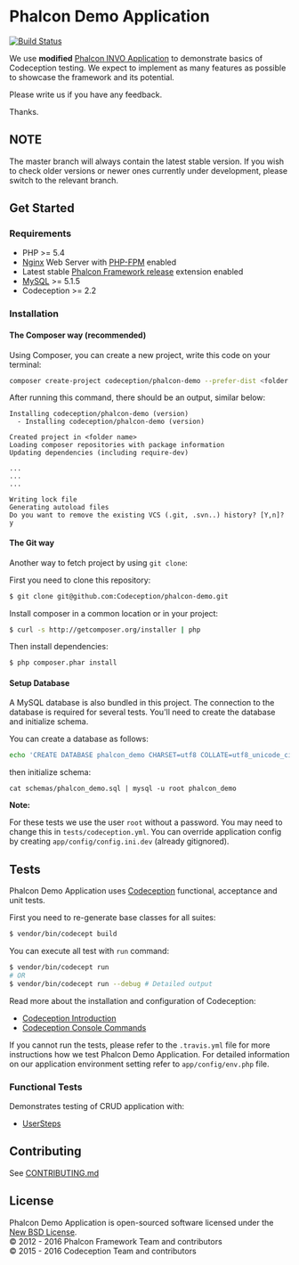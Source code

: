 # Phalcon Demo Application 

[![Build Status](https://travis-ci.org/Codeception/phalcon-demo.svg?branch=master)][phalcon-demo]

We use **modified** [Phalcon INVO Application][1] to demonstrate basics of Codeception testing.
We expect to implement as many features as possible to showcase the framework and its
potential.

Please write us if you have any feedback.

Thanks.

## NOTE

The master branch will always contain the latest stable version. If you wish
to check older versions or newer ones currently under development, please
switch to the relevant branch.

## Get Started

### Requirements

* PHP >= 5.4
* [Nginx][2] Web Server with [PHP-FPM][3] enabled
* Latest stable [Phalcon Framework release][4] extension enabled
* [MySQL][5] >= 5.1.5
* Codeception >= 2.2

### Installation

#### The Composer way (recommended)

Using Composer, you can create a new project, write this code on your terminal:

```sh
composer create-project codeception/phalcon-demo --prefer-dist <folder name>
```

After running this command, there should be an output, similar below:

```
Installing codeception/phalcon-demo (version)
  - Installing codeception/phalcon-demo (version)

Created project in <folder name>
Loading composer repositories with package information
Updating dependencies (including require-dev)

...
...
...

Writing lock file
Generating autoload files
Do you want to remove the existing VCS (.git, .svn..) history? [Y,n]? y
```

#### The Git way

Another way to fetch project by using `git clone`:

First you need to clone this repository:

```sh
$ git clone git@github.com:Codeception/phalcon-demo.git
```

Install composer in a common location or in your project:

```sh
$ curl -s http://getcomposer.org/installer | php
```

Then install dependencies:

```sh
$ php composer.phar install
```

#### Setup Database

A MySQL database is also bundled in this project. The connection to the database is required for several tests.
You'll need to create the database and initialize schema.

You can create a database as follows:

```sh
echo 'CREATE DATABASE phalcon_demo CHARSET=utf8 COLLATE=utf8_unicode_ci' | mysql -u root
```

then initialize schema:

```
cat schemas/phalcon_demo.sql | mysql -u root phalcon_demo
```

**Note:**

For these tests we use the user `root` without a password. You may need to change this in `tests/codeception.yml`.
You can override application config by creating `app/config/config.ini.dev` (already gitignored).

## Tests

Phalcon Demo Application uses [Codeception][6] functional, acceptance and unit tests.

First you need to re-generate base classes for all suites:

```sh
$ vendor/bin/codecept build
```

You can execute all test with `run` command:

```sh
$ vendor/bin/codecept run
# OR
$ vendor/bin/codecept run --debug # Detailed output
```

Read more about the installation and configuration of Codeception:

* [Codeception Introduction][7]
* [Codeception Console Commands][8]

If you cannot run the tests, please refer to the `.travis.yml` file for more instructions how we test Phalcon Demo Application.
For detailed information on our application environment setting refer to `app/config/env.php` file.

### Functional Tests

Demonstrates testing of CRUD application with:

* [UserSteps][9]

## Contributing

See [CONTRIBUTING.md][15]

## License

Phalcon Demo Application is open-sourced software licensed under the [New BSD License][16].<br>
© 2012 - 2016 Phalcon Framework Team and contributors<br>
© 2015 - 2016 Codeception Team and contributors

[phalcon-demo]: https://travis-ci.org/Codeception/phalcon-demo
[1]: https://github.com/phalcon/invo/
[2]: http://nginx.org/
[3]: http://php.net/manual/en/install.fpm.php
[4]: https://github.com/phalcon/cphalcon/releases
[5]: https://www.mysql.com/
[6]: http://codeception.com/
[7]: http://codeception.com/docs/01-Introduction
[8]: http://codeception.com/docs/reference/Commands
[9]: https://github.com/Codeception/phalcon-demo/blob/master/tests/_support/User/Functional/UserSteps.php
[15]: https://github.com/phalcon/invo/blob/master/CONTRIBUTING.md
[16]: https://github.com/phalcon/invo/blob/master/LICENSE.txt
